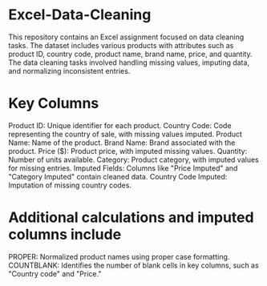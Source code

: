 # Excel-Data-Cleaning
This repository contains an Excel assignment focused on data cleaning tasks. The dataset includes various products with attributes such as product ID, country code, product name, brand name, price, and quantity. The data cleaning tasks involved handling missing values, imputing data, and normalizing inconsistent entries.
# Key Columns
Product ID: Unique identifier for each product.
Country Code: Code representing the country of sale, with missing values imputed.
Product Name: Name of the product.
Brand Name: Brand associated with the product.
Price ($): Product price, with imputed missing values.
Quantity: Number of units available.
Category: Product category, with imputed values for missing entries.
Imputed Fields: Columns like "Price Imputed" and "Category Imputed" contain cleaned data.
Country Code Imputed: Imputation of missing country codes.
# Additional calculations and imputed columns include

PROPER: Normalized product names using proper case formatting.
COUNTBLANK: Identifies the number of blank cells in key columns, such as "Country code" and "Price."
